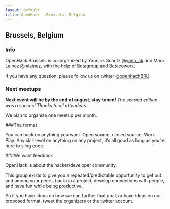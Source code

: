 ```yaml
---
layout: default
title: OpenHack - Brussels, Belgium
---
```


## Brussels, Belgium


### Info

OpenHack Brussels is co-organized by Yannick Schutz [@yann_ck](http://twitter.com/yann_ck) and Marc Lainez [@mlainez](http://twitter.com/mlainez),
with the help of [Betagroup](http://www.betagroup.be/) and [Betacowork](http://www.betacowork.com/).

If you have any question, please follow us on twitter [@openhackBRU](http://twitter.com/openhackbru).

### Next meetups

**Next event will be by the end of august, stay tuned!**
*The second edition was a succes! Thanks to all attendees*

We plan to organize one meetup per month.

###The format

You can hack on anything you want. Open source, closed source. Work. Play. Any skill level on anything on any project, it’s all good as long as you’re here to sling code.

###We want feedback

OpenHack is about the hacker/developer community.

This group exists to give you a repeated/predictable opportunity to get out and among your peers, hack on a project, develop connections with people, and have fun while being productive.

So if you have ideas on how we can further that goal, or have ideas on our proposed format, tweet the organizers or the twitter account.
